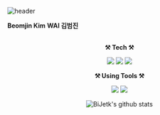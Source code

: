 ![header](https://capsule-render.vercel.app/api?type=waving&color=auto&height=250&section=header&text=AboutMe&fontSize=90&animation=fadeIn&fontAlignY=38&desc=BiJetk's%20GitHub%20Profile&descAlignY=51&descAlign=62)


**Beomjin Kim**
**WAI 김범진**
<br><br>

<p align="center">
    <Strong>⚒️ Tech ⚒️</Strong><br>
</p>

<p align="center" display="inline-block">
  <img src="https://img.shields.io/badge/Python-3776AB?style=for-the-badge&logo=Python&logoColor=white">  
  <img src="https://img.shields.io/badge/scikit learn-F7931E?style=for-the-badge&logo=scikit-learn&logoColor=white">
  <img src="https://img.shields.io/badge/TensorFlow-FF6F00?style=for-the-badge&logo=TensorFlow&logoColor=white">
</p>


<p align="center">
    <Strong>⚒️ Using Tools ⚒️</Strong><br>
</p>

<p align="center" display="inline-block">
  <img src="https://img.shields.io/badge/VS Code-007ACC?style=for-the-badge&logo=Visual Studio Code&logoColor=white">  
  <img src="https://img.shields.io/badge/Colab-F9AB00?style=for-the-badge&logo=Google Colab&logoColor=white">


<br>

<div align=center>

![BiJetk's github stats](https://github-readme-stats.vercel.app/api?username=Bijetk&show_icons=true&theme=tokyonight&text_color=#199c6e)
 



